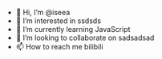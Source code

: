- 👋 Hi, I’m @iseea
- 👀 I’m interested in ssdsds
- 🌱 I’m currently learning JavaScript
- 💞️ I’m looking to collaborate on sadsadsad
- 📫 How to reach me bilibili

<!---
iseea/iseea is a ✨ special ✨ repository because its `README.md` (this file) appears on your GitHub profile.
You can click the Preview link to take a look at your changes.
--->
